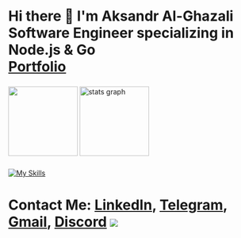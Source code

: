 # Hi there 👋 I'm Aksandr Al-Ghazali<br>**Software Engineer** specializing in **Node.js** & **Go**<br> [Portfolio](https://aksandr-al-ghazali.vercel.app/)

###

<div align="left">
 <img src="http://github-readme-stats-2zhi.vercel.app/api/top-langs/?username=dragodui&hide=rich+text+format,html,css,php&exclude_repo=history-site-2022,github-readme-stats&layout=compact&langs_count=5&theme=transparent&hide_border=false" height="140"/>
  <img src="https://github-readme-stats-2zhi.vercel.app/api?username=Dragodui&hide_title=false&hide_rank=true&show_icons=true&include_all_commits=true&count_private=true&disable_animations=false&theme=transparent&locale=en&hide_border=false" height="140" alt="stats graph"/>
</div>

###

[![My Skills](https://skillicons.dev/icons?i=typescript,javascript,golang,python,expressjs,react,postgresql,mysql,mongodb,redis,git,docker&theme=dark&perline=6)](https://skillicons.dev)

###



# Contact Me: [LinkedIn](https://www.linkedin.com/in/aksandr-al-ghazali/), [Telegram](http://t.me/dragodui), [Gmail](mailto:alghazaliaks123@gmail.com), [Discord](https://discordapp.com/users/397769034483105793)  <img src="https://github.com/user-attachments/assets/aac7d4e4-9839-44f3-88ee-6c970288f26f"/>
